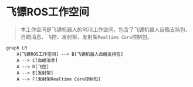 # 飞镖ROS工作空间
> 本工作空间是飞镖机器人的ROS工作空间，包含了飞镖机器人自瞄支持包、自瞄消息、飞控、发射架、发射架`Realtime Core`控制包。

```mermaid
graph LR
    A[飞镖ROS工作空间] --> B[飞镖机器人自瞄支持包]
    A --> C[自瞄消息]
    A --> D[飞控]
    A --> E[发射架]
    A --> F[发射架Realtime Core控制包]
```